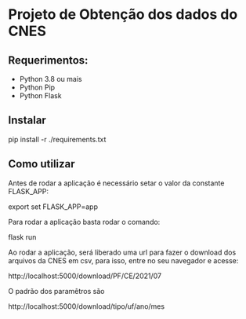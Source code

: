 # Projeto de Obtenção dos dados do CNES

## Requerimentos:

- Python 3.8 ou mais
- Python Pip
- Python Flask

## Instalar

pip install -r ./requirements.txt

## Como utilizar

Antes de rodar a aplicação é necessário setar o valor da constante FLASK_APP:

export set FLASK_APP=app

Para rodar a aplicação basta rodar o comando:

flask run

Ao rodar a aplicação, será liberado uma url para fazer o download dos arquivos da CNES em csv, para isso, entre no seu navegador e acesse:

http://localhost:5000/download/PF/CE/2021/07

O padrão dos paramêtros são

http://localhost:5000/download/tipo/uf/ano/mes
